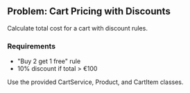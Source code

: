 ## Problem: Cart Pricing with Discounts

Calculate total cost for a cart with discount rules.

### Requirements
- "Buy 2 get 1 free" rule
- 10% discount if total > €100

Use the provided CartService, Product, and CartItem classes.